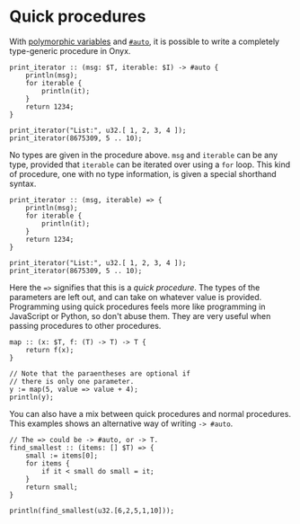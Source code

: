 # Quick procedures
With [polymorphic variables](./polymorphic.md) and [`#auto`](./automatic_return_type.md), it is possible to write a completely type-generic procedure in Onyx.
```onyx
print_iterator :: (msg: $T, iterable: $I) -> #auto {
    println(msg);
    for iterable {
        println(it);
    }
    return 1234;
}

print_iterator("List:", u32.[ 1, 2, 3, 4 ]);
print_iterator(8675309, 5 .. 10);
```
No types are given in the procedure above. `msg` and `iterable` can be any type, provided that `iterable` can be iterated over using a `for` loop. This kind of procedure, one with no type information, is given a special shorthand syntax.
```onyx
print_iterator :: (msg, iterable) => {
    println(msg);
    for iterable {
        println(it);    
    }
    return 1234;
}

print_iterator("List:", u32.[ 1, 2, 3, 4 ]);
print_iterator(8675309, 5 .. 10);
```
Here the `=>` signifies that this is a *quick procedure*. The types of the parameters are left out, and can take on whatever value is provided. Programming using quick procedures feels more like programming in JavaScript or Python, so don't abuse them. They are very useful when passing procedures to other procedures.
```onyx
map :: (x: $T, f: (T) -> T) -> T {
    return f(x);
}

// Note that the paraentheses are optional if
// there is only one parameter.
y := map(5, value => value + 4);
println(y);
```

You can also have a mix between quick procedures and normal procedures. This examples shows an alternative way of writing `-> #auto`.
```onyx
// The => could be -> #auto, or -> T.
find_smallest :: (items: [] $T) => {
    small := items[0];
    for items {
        if it < small do small = it;
    }
    return small;
}

println(find_smallest(u32.[6,2,5,1,10]));
```

